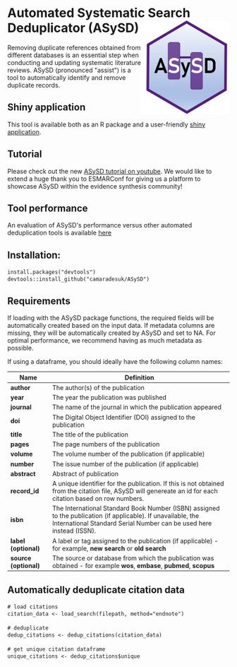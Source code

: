 # Automated Systematic Search Deduplicator (ASySD) <img src="man/figures/updated_logo.png" width="200px" align="right"/>

Removing duplicate references obtained from different databases is an essential step when conducting and updating systematic literature reviews. ASySD (pronounced "assist") is a tool to automatically identify and remove duplicate records.

## Shiny application

This tool is available both as an R package and a user-friendly [shiny application](https://camarades.shinyapps.io/ASySD/).

## Tutorial

Please check out the new [ASySD tutorial on youtube](https://www.youtube.com/watch?v=oCR1A_heFcs&t=42s). We would like to extend a huge thank you to ESMARConf for giving us a platform to showcase ASySD within the evidence synthesis community!

## Tool performance

An evaluation of ASySD's performance versus other automated deduplication tools is available [here](https://bmcbiol.biomedcentral.com/articles/10.1186/s12915-023-01686-z#citeas)

## Installation:

```{r}
install.packages("devtools")
devtools::install_github("camaradesuk/ASySD")
```

## Requirements

If loading with the ASySD package functions, the required fields will be automatically created based on the input data. If metadata columns are missing, they will be automatically created by ASySD and set to NA. For optimal performance, we recommend having as much metadata as possible.

If using a dataframe, you should ideally have the following column names:

| **Name**              | **Definition**                                                                                                                                                                        |
|---------------|--------------------------------------------------------|
| **author**            | The author(s) of the publication                                                                                                                                                      |
| **year**              | The year the publication was published                                                                                                                                                |
| **journal**           | The name of the journal in which the publication appeared                                                                                                                             |
| **doi**               | The Digital Object Identifier (DOI) assigned to the publication                                                                                                                       |
| **title**             | The title of the publication                                                                                                                                                          |
| **pages**             | The page numbers of the publication                                                                                                                                                   |
| **volume**            | The volume number of the publication (if applicable)                                                                                                                                  |
| **number**            | The issue number of the publication (if applicable)                                                                                                                                   |
| **abstract**          | Abstract of publication                                                                                                                                                               |
| **record_id**         | A unique identifier for the publication. If this is not obtained from the citation file, ASySD will genereate an id for each citation based on row numbers.                           |
| **isbn**              | The International Standard Book Number (ISBN) assigned to the publication (if applicable). If unavailable, the International Standard Serial Number can be used here instead (ISSN).  |
| **label (optional)**  | A label or tag assigned to the publication (if applicable) - for example, **new search** or **old search**                                                                            |
| **source (optional)** | The source or database from which the publication was obtained - for example **wos**, **embase**, **pubmed**, **scopus**                                                              |

## Automatically deduplicate citation data

```{r}
# load citations 
citation_data <- load_search(filepath, method="endnote")

# deduplicate
dedup_citations <- dedup_citations(citation_data)

# get unique citation dataframe
unique_citations <- dedup_citations$unique 

```
